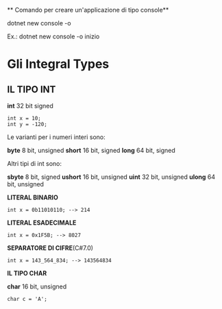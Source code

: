 ** Comando per creare un'applicazione di tipo console**

dotnet new console -o <namespace>

Ex.: dotnet new console -o inizio

# Gli Integral Types

## IL TIPO INT

**int** 32 bit signed
```
int x = 10;
int y = -120;
```
Le varianti per i numeri interi sono:

**byte**  8 bit, unsigned
**short** 16 bit, signed
**long**  64 bit, signed

Altri tipi di int sono:

**sbyte**  8 bit, signed
**ushort** 16 bit, unsigned
**uint**   32 bit, unsigned
**ulong**  64 bit, unsigned

**LITERAL BINARIO**
```
int x = 0b11010110; --> 214
```

**LITERAL ESADECIMALE**
```
int x = 0x1F5B; --> 8027
```

**SEPARATORE DI CIFRE**(C#7.0)
```
int x = 143_564_834; --> 143564834
```

**IL TIPO CHAR**

**char** 16 bit, unsigned
```
char c = 'A';
```